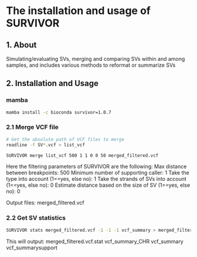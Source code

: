 # The installation and usage of SURVIVOR

## 1. About

 Simulating/evaluating SVs, merging and comparing SVs within and among samples, and includes various methods to reformat or summarize SVs

## 2. Installation and Usage

### mamba

```bash
mamba install -c bioconda survivor=1.0.7
```

### 2.1 Merge VCF file

```bash
# Get the absolute path of VCF files to merge
readline -f SV*.vcf > list_vcf

SURVIVOR merge list_vcf 500 1 1 0 0 50 merged_filtered.vcf 
```

Here the filtering parameters of SURVIVOR are the following:
Max distance between breakpoints: 500
Minimum number of supporting caller: 1
Take the type into account (1==yes, else no): 1
Take the strands of SVs into account (1==yes, else no): 0
Estimate distance based on the size of SV (1==yes, else no): 0

Output files: merged_filtered.vcf

### 2.2 Get SV statistics

```bash
SURVIVOR stats merged_filtered.vcf -1 -1 -1 vcf_summary > merged_filtered.vcf.stat
```

This will output: merged_filtered.vcf.stat  vcf_summary_CHR vcf_summary vcf_summarysupport
